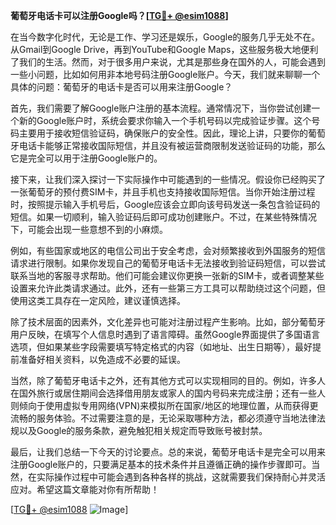 **葡萄牙电话卡可以注册Google吗？[[TG💪+ @esim1088](https://t.me/s/esim1088)]**

在当今数字化时代，无论是工作、学习还是娱乐，Google的服务几乎无处不在。从Gmail到Google Drive，再到YouTube和Google Maps，这些服务极大地便利了我们的生活。然而，对于很多用户来说，尤其是那些身在国外的人，可能会遇到一些小问题，比如如何用非本地号码注册Google账户。今天，我们就来聊聊一个具体的问题：葡萄牙的电话卡是否可以用来注册Google？

首先，我们需要了解Google账户注册的基本流程。通常情况下，当你尝试创建一个新的Google账户时，系统会要求你输入一个手机号码以完成验证步骤。这个号码主要用于接收短信验证码，确保账户的安全性。因此，理论上讲，只要你的葡萄牙电话卡能够正常接收国际短信，并且没有被运营商限制发送验证码的功能，那么它是完全可以用于注册Google账户的。

接下来，让我们深入探讨一下实际操作中可能遇到的一些情况。假设你已经购买了一张葡萄牙的预付费SIM卡，并且手机也支持接收国际短信。当你开始注册过程时，按照提示输入手机号后，Google应该会立即向该号码发送一条包含验证码的短信。如果一切顺利，输入验证码后即可成功创建账户。不过，在某些特殊情况下，可能会出现一些意想不到的小麻烦。

例如，有些国家或地区的电信公司出于安全考虑，会对频繁接收到外国服务的短信请求进行限制。如果你发现自己的葡萄牙电话卡无法接收到验证码短信，可以尝试联系当地的客服寻求帮助。他们可能会建议你更换一张新的SIM卡，或者调整某些设置来允许此类请求通过。此外，还有一些第三方工具可以帮助绕过这个问题，但使用这类工具存在一定风险，建议谨慎选择。

除了技术层面的因素外，文化差异也可能对注册过程产生影响。比如，部分葡萄牙用户反映，在填写个人信息时遇到了语言障碍。虽然Google界面提供了多国语言选项，但如果某些字段需要填写特定格式的内容（如地址、出生日期等），最好提前准备好相关资料，以免造成不必要的延误。

当然，除了葡萄牙电话卡之外，还有其他方式可以实现相同的目的。例如，许多人在国外旅行或居住期间会选择借用朋友或家人的国内号码来完成注册；还有一些人则倾向于使用虚拟专用网络(VPN)来模拟所在国家/地区的地理位置，从而获得更流畅的服务体验。不过需要注意的是，无论采取哪种方法，都必须遵守当地法律法规以及Google的服务条款，避免触犯相关规定而导致账号被封禁。

最后，让我们总结一下今天的讨论要点。总的来说，葡萄牙电话卡是完全可以用来注册Google账户的，只要满足基本的技术条件并且遵循正确的操作步骤即可。当然，在实际操作过程中可能会遇到各种各样的挑战，这就需要我们保持耐心并灵活应对。希望这篇文章能对你有所帮助！

[[TG💪+ @esim1088](https://t.me/s/esim1088) ![Image](https://i.postimg.cc/4NQfJmqS/Snipaste-2025-05-13-00-14-12.png)]
